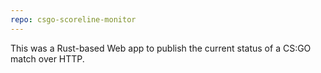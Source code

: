 ```yaml
---
repo: csgo-scoreline-monitor
---
```

This was a Rust-based Web app to publish the current status of a CS:GO match over HTTP.
